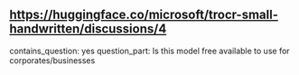 ## https://huggingface.co/microsoft/trocr-small-handwritten/discussions/4

contains_question: yes
question_part: Is this model free available to use for corporates/businesses
